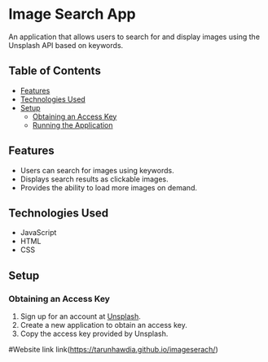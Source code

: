 # Image Search App

An application that allows users to search for and display images using the Unsplash API based on keywords.

## Table of Contents

- [Features](#features)
- [Technologies Used](#technologies-used)
- [Setup](#setup)
  - [Obtaining an Access Key](#obtaining-an-access-key)
  - [Running the Application](#running-the-application)

## Features

- Users can search for images using keywords.
- Displays search results as clickable images.
- Provides the ability to load more images on demand.

## Technologies Used

- JavaScript
- HTML
- CSS

## Setup

### Obtaining an Access Key

1. Sign up for an account at [Unsplash](https://unsplash.com/developers).
2. Create a new application to obtain an access key.
3. Copy the access key provided by Unsplash.

#Website link
link(https://tarunhawdia.github.io/imageserach/)

